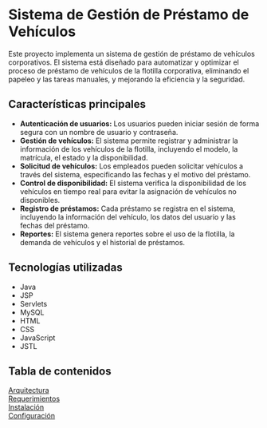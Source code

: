 # Sistema de Gestión de Préstamo de Vehículos

Este proyecto implementa un sistema de gestión de préstamo de vehículos corporativos. El sistema está diseñado para automatizar y optimizar el proceso de préstamo de vehículos de la flotilla corporativa, eliminando el papeleo y las tareas manuales, y mejorando la eficiencia y la seguridad.

## Características principales

*   **Autenticación de usuarios:** Los usuarios pueden iniciar sesión de forma segura con un nombre de usuario y contraseña.
*   **Gestión de vehículos:**  El sistema permite registrar y administrar la información de los vehículos de la flotilla, incluyendo el modelo, la matrícula, el estado y la disponibilidad.
*   **Solicitud de vehículos:** Los empleados pueden solicitar vehículos a través del sistema, especificando las fechas y el motivo del préstamo.
*   **Control de disponibilidad:** El sistema verifica la disponibilidad de los vehículos en tiempo real para evitar la asignación de vehículos no disponibles.
*   **Registro de préstamos:**  Cada préstamo se registra en el sistema, incluyendo la información del vehículo, los datos del usuario y las fechas del préstamo.
*   **Reportes:** El sistema genera reportes sobre el uso de la flotilla, la demanda de vehículos y el historial de préstamos.

## Tecnologías utilizadas

*   Java
*   JSP
*   Servlets
*   MySQL
*   HTML
*   CSS
*   JavaScript
*   JSTL

## Tabla de contenidos
<a href="https://github.com/orangehouse84/Fleet-Corp/wiki/Arquitectura-%E2%80%90-Modelo%E2%80%90Vista%E2%80%90Controlador-(MVC)">Arquitectura</a>
<br>
<a href="https://github.com/orangehouse84/Fleet-Corp/wiki/Requerimientos">Requerimientos</a>
<br>
<a href="https://github.com/orangehouse84/Fleet-Corp/wiki/Instalaci%C3%B3n">Instalación</a>
<br>
<a href="https://github.com/orangehouse84/Fleet-Corp/wiki/Configuracion">Configuración</a>
<br>




